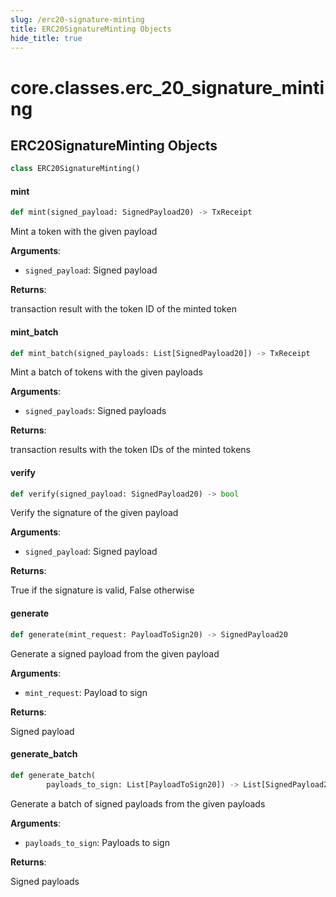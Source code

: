```yaml
---
slug: /erc20-signature-minting
title: ERC20SignatureMinting Objects
hide_title: true
---
```

<a id="core.classes.erc_20_signature_minting"></a>

# core.classes.erc\_20\_signature\_minting

<a id="core.classes.erc_20_signature_minting.ERC20SignatureMinting"></a>

## ERC20SignatureMinting Objects

```python
class ERC20SignatureMinting()
```

<a id="core.classes.erc_20_signature_minting.ERC20SignatureMinting.mint"></a>

#### mint

```python
def mint(signed_payload: SignedPayload20) -> TxReceipt
```

Mint a token with the given payload

**Arguments**:

- `signed_payload`: Signed payload

**Returns**:

transaction result with the token ID of the minted token

<a id="core.classes.erc_20_signature_minting.ERC20SignatureMinting.mint_batch"></a>

#### mint\_batch

```python
def mint_batch(signed_payloads: List[SignedPayload20]) -> TxReceipt
```

Mint a batch of tokens with the given payloads

**Arguments**:

- `signed_payloads`: Signed payloads

**Returns**:

transaction results with the token IDs of the minted tokens

<a id="core.classes.erc_20_signature_minting.ERC20SignatureMinting.verify"></a>

#### verify

```python
def verify(signed_payload: SignedPayload20) -> bool
```

Verify the signature of the given payload

**Arguments**:

- `signed_payload`: Signed payload

**Returns**:

True if the signature is valid, False otherwise

<a id="core.classes.erc_20_signature_minting.ERC20SignatureMinting.generate"></a>

#### generate

```python
def generate(mint_request: PayloadToSign20) -> SignedPayload20
```

Generate a signed payload from the given payload

**Arguments**:

- `mint_request`: Payload to sign

**Returns**:

Signed payload

<a id="core.classes.erc_20_signature_minting.ERC20SignatureMinting.generate_batch"></a>

#### generate\_batch

```python
def generate_batch(
        payloads_to_sign: List[PayloadToSign20]) -> List[SignedPayload20]
```

Generate a batch of signed payloads from the given payloads

**Arguments**:

- `payloads_to_sign`: Payloads to sign

**Returns**:

Signed payloads
